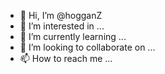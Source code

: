 - 👋 Hi, I’m @hogganZ
- 👀 I’m interested in ...
- 🌱 I’m currently learning ...
- 💞️ I’m looking to collaborate on ...
- 📫 How to reach me ...

<!---
hogganZ/hogganZ is a ✨ special ✨ repository because its `README.md` (this file) appears on your GitHub profile.
You can click the Preview link to take a look at your changes.
--->
